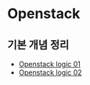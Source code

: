 # Openstack



## 기본 개념 정리
- [Openstack logic 01](https://github.com/hyeyoon0808/TIL/blob/master/Cloud/Openstack/openstack01.md)
- [Openstack logic 02](https://github.com/hyeyoon0808/TIL/blob/master/Cloud/Openstack/openstack02.md)


